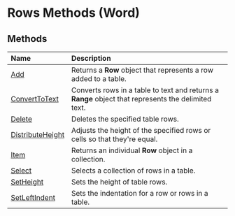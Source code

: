 
# Rows Methods (Word)

## Methods



|**Name**|**Description**|
|:-----|:-----|
|[Add](d84286cb-42b5-a717-f152-0d9c3f1c6d9c.md)|Returns a  **Row** object that represents a row added to a table.|
|[ConvertToText](36b763f2-807b-53c0-e7ff-42b63bd356dc.md)|Converts rows in a table to text and returns a  **Range** object that represents the delimited text.|
|[Delete](c48541e1-d0da-1193-0139-3f37b8d20fd9.md)|Deletes the specified table rows.|
|[DistributeHeight](f5fe9eea-debc-c1e4-b9a0-81c5f9a0c04a.md)|Adjusts the height of the specified rows or cells so that they're equal.|
|[Item](6dbbaf17-c5c4-8dbc-765b-babb0c7ba8ed.md)|Returns an individual  **Row** object in a collection.|
|[Select](a4baea46-17f4-77c2-ba71-4ea8dab26c4d.md)|Selects a collection of rows in a table.|
|[SetHeight](6c6dc63d-c17c-ad39-4d7a-bb5b608e776e.md)|Sets the height of table rows.|
|[SetLeftIndent](4ce8093a-dcb9-4d2c-e841-176818d991b8.md)|Sets the indentation for a row or rows in a table.|
